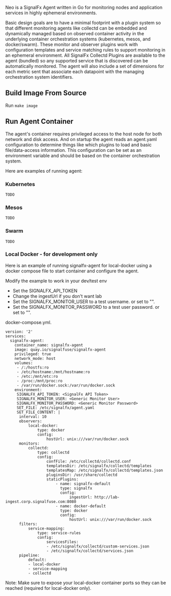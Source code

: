 Neo is a SignalFx Agent written in Go for monitoring nodes and application services in highly ephemeral environments.

Basic design goals are to have a minimal footprint with a plugin system so
that different monitoring agents like collectd can be embedded and dynamically
managed based on observed container activity in the underlying container
orchestration systems (kubernetes, mesos, and docker/swarm). These monitor and
observer plugins work with configuration templates and service matching
rules to support monitoring in an ephemeral environment. All SignalFx Collectd
Plugins are available to the agent (bundled) so any supported service that is discovered
can be automatically monitored. The agent will also include a set of dimensions
for each metric sent that associate each datapoint with the managing orchestration
system identifiers.


## Build Image From Source

Run `make image`


## Run Agent Container

The agent's container requires privileged access to the host node for both network and disk access.
And on startup the agent reads an agent.yaml configuration to determine things like which plugins to load and basic file/data-access information.
This configuration can be set as an environment variable and should be based on the container orchestration system.

Here are examples of running agent:

### Kubernetes
```
TODO
```
### Mesos
```
TODO
```
### Swarm
```
TODO
```
### Local Docker - for development only

Here is an example of running signalfx-agent for local-docker using a docker compose file to start container and configure the agent.

Modify the example to work in your dev/test env
* Set the SIGNALFX_API_TOKEN
* Change the ingestUrl if you don't want lab
* Set the SIGNALFX_MONITOR_USER to a test username.  or set to "".
* Set the SIGNALFX_MONITOR_PASSWORD to a test user password.  or set to "".

docker-compose.yml.
```
version: '2'
services:
  signalfx-agent:
    container_name: signalfx-agent
    image: quay.io/signalfuse/signalfx-agent
    privileged: true
    network_mode: host
    volumes:
     - /:/hostfs:ro
     - /etc/hostname:/mnt/hostname:ro
     - /etc:/mnt/etc:ro
     - /proc:/mnt/proc:ro
     - /var/run/docker.sock:/var/run/docker.sock
    environment:
     SIGNALFX_API_TOKEN: <SignalFx API Token>
     SIGNALFX_MONITOR_USER: <Generic Monitor User>
     SIGNALFX_MONITOR_PASSWORD: <Generic Monitor Password>
     SET_FILE: /etc/signalfx/agent.yaml
     SET_FILE_CONTENT: |
      interval: 10
      observers:
          local-docker:
              type: docker
              config:
                  hostUrl: unix:///var/run/docker.sock
      monitors:
          collectd:
              type: collectd
              config:
                  confFile: /etc/collectd/collectd.conf
                  templatesDir: /etc/signalfx/collectd/templates
                  templatesMap: /etc/signalfx/collectd/templates.json
                  pluginsDir: /usr/share/collectd
                  staticPlugins:
                      - name: signalfx-default
                        type: signalfx
                        config:
                            ingestUrl: http://lab-ingest.corp.signalfuse.com:8080
                      - name: docker-default
                        type: docker
                        config:
                            hostUrl: unix:///var/run/docker.sock
      filters:
          service-mapping:
              type: service-rules
              config:
                  servicesFiles:
                  - /etc/signalfx/collectd/custom-services.json
                  - /etc/signalfx/collectd/services.json
      pipeline:
          default:
          - local-docker
          - service-mapping
          - collectd
```

Note: Make sure to expose your local-docker container ports so they can be reached (required for local-docker only).
